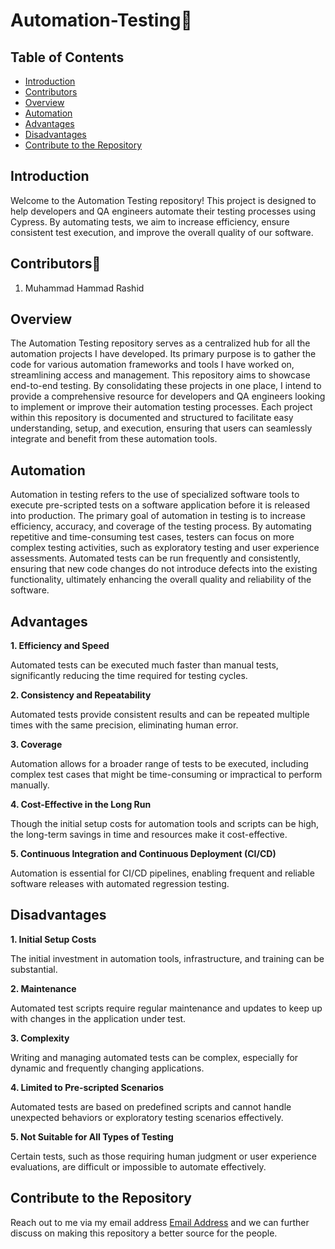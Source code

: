 # Automation-Testing🧪

## Table of Contents
- [Introduction](#introduction)
- [Contributors](#contributors)
- [Overview](#overview)
- [Automation](#automation)
- [Advantages](#advantages)
- [Disadvantages](#disadvantages)
- [Contribute to the Repository](#contribute-to-the-repository)

## Introduction
Welcome to the Automation Testing repository! This project is designed to help developers and QA engineers automate their testing processes using Cypress. By automating tests, we aim to increase efficiency, ensure consistent test execution, and improve the overall quality of our software.

## Contributors👨
1. Muhammad Hammad Rashid

## Overview
The Automation Testing repository serves as a centralized hub for all the automation projects I have developed. Its primary purpose is to gather the code for various automation frameworks and tools I have worked on, streamlining access and management. This repository aims to showcase end-to-end testing. By consolidating these projects in one place, I intend to provide a comprehensive resource for developers and QA engineers looking to implement or improve their automation testing processes. Each project within this repository is documented and structured to facilitate easy understanding, setup, and execution, ensuring that users can seamlessly integrate and benefit from these automation tools.

## Automation
Automation in testing refers to the use of specialized software tools to execute pre-scripted tests on a software application before it is released into production. The primary goal of automation in testing is to increase efficiency, accuracy, and coverage of the testing process. By automating repetitive and time-consuming test cases, testers can focus on more complex testing activities, such as exploratory testing and user experience assessments. Automated tests can be run frequently and consistently, ensuring that new code changes do not introduce defects into the existing functionality, ultimately enhancing the overall quality and reliability of the software.

## Advantages
**1. Efficiency and Speed**

Automated tests can be executed much faster than manual tests, significantly reducing the time required for testing cycles.

**2. Consistency and Repeatability**

Automated tests provide consistent results and can be repeated multiple times with the same precision, eliminating human error.

**3. Coverage**

Automation allows for a broader range of tests to be executed, including complex test cases that might be time-consuming or impractical to perform manually.

**4. Cost-Effective in the Long Run**

Though the initial setup costs for automation tools and scripts can be high, the long-term savings in time and resources make it cost-effective.

**5. Continuous Integration and Continuous Deployment (CI/CD)**

Automation is essential for CI/CD pipelines, enabling frequent and reliable software releases with automated regression testing.

## Disadvantages
**1. Initial Setup Costs**

The initial investment in automation tools, infrastructure, and training can be substantial.

**2. Maintenance**

Automated test scripts require regular maintenance and updates to keep up with changes in the application under test.

**3. Complexity**

Writing and managing automated tests can be complex, especially for dynamic and frequently changing applications.

**4. Limited to Pre-scripted Scenarios**

Automated tests are based on predefined scripts and cannot handle unexpected behaviors or exploratory testing scenarios effectively.

**5. Not Suitable for All Types of Testing**

Certain tests, such as those requiring human judgment or user experience evaluations, are difficult or impossible to automate effectively.

## Contribute to the Repository
Reach out to me via my email address [Email Address](mailto:hammadrashid2001@gmail.com) and we can further discuss on making this repository a better source for the people.
